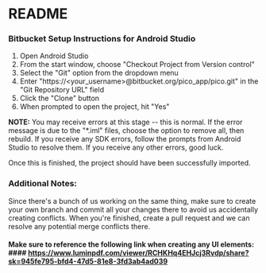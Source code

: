# README #

### Bitbucket Setup Instructions for Android Studio ###

1. Open Android Studio
2. From the start window, choose "Checkout Project from Version control"
3. Select the "Git" option from the dropdown menu
4. Enter "https://<your_username>@bitbucket.org/pico_app/pico.git" in the "Git Repository URL" field
5. Click the "Clone" button
6. When prompted to open the project, hit "Yes"

**NOTE:** You may receive errors at this stage -- this is normal. If the error message is due to the "*.iml" files, choose the option to remove all, then rebuild. If you receive any SDK errors, follow the prompts from Android Studio to resolve them. If you receive any other errors, good luck.

Once this is finished, the project should have been successfully imported.

### Additional Notes: ###

Since there's a bunch of us working on the same thing, make sure to create your own branch and commit all your changes there to avoid us accidentally creating conflicts. When you're finished, create a pull request and we can resolve any potential merge conflicts there.

#### Make sure to reference the following link when creating any UI elements: #### https://www.luminpdf.com/viewer/RCHKHq4EHJcj3Rvdp/share?sk=945fe795-bfd4-47d5-81e8-3fd3ab4ad039